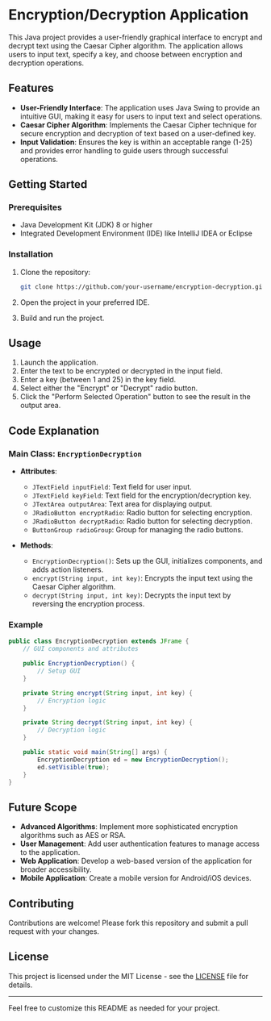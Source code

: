 # Encryption/Decryption Application

This Java project provides a user-friendly graphical interface to encrypt and decrypt text using the Caesar Cipher algorithm. The application allows users to input text, specify a key, and choose between encryption and decryption operations.

## Features

- **User-Friendly Interface**: The application uses Java Swing to provide an intuitive GUI, making it easy for users to input text and select operations.
- **Caesar Cipher Algorithm**: Implements the Caesar Cipher technique for secure encryption and decryption of text based on a user-defined key.
- **Input Validation**: Ensures the key is within an acceptable range (1-25) and provides error handling to guide users through successful operations.

## Getting Started

### Prerequisites

- Java Development Kit (JDK) 8 or higher
- Integrated Development Environment (IDE) like IntelliJ IDEA or Eclipse

### Installation

1. Clone the repository:
   ```sh
   git clone https://github.com/your-username/encryption-decryption.git
   ```
2. Open the project in your preferred IDE.

3. Build and run the project.

## Usage

1. Launch the application.
2. Enter the text to be encrypted or decrypted in the input field.
3. Enter a key (between 1 and 25) in the key field.
4. Select either the "Encrypt" or "Decrypt" radio button.
5. Click the "Perform Selected Operation" button to see the result in the output area.

## Code Explanation

### Main Class: `EncryptionDecryption`

- **Attributes**:
  - `JTextField inputField`: Text field for user input.
  - `JTextField keyField`: Text field for the encryption/decryption key.
  - `JTextArea outputArea`: Text area for displaying output.
  - `JRadioButton encryptRadio`: Radio button for selecting encryption.
  - `JRadioButton decryptRadio`: Radio button for selecting decryption.
  - `ButtonGroup radioGroup`: Group for managing the radio buttons.

- **Methods**:
  - `EncryptionDecryption()`: Sets up the GUI, initializes components, and adds action listeners.
  - `encrypt(String input, int key)`: Encrypts the input text using the Caesar Cipher algorithm.
  - `decrypt(String input, int key)`: Decrypts the input text by reversing the encryption process.

### Example

```java
public class EncryptionDecryption extends JFrame {
    // GUI components and attributes

    public EncryptionDecryption() {
        // Setup GUI
    }

    private String encrypt(String input, int key) {
        // Encryption logic
    }

    private String decrypt(String input, int key) {
        // Decryption logic
    }

    public static void main(String[] args) {
        EncryptionDecryption ed = new EncryptionDecryption();
        ed.setVisible(true);
    }
}
```

## Future Scope

- **Advanced Algorithms**: Implement more sophisticated encryption algorithms such as AES or RSA.
- **User Management**: Add user authentication features to manage access to the application.
- **Web Application**: Develop a web-based version of the application for broader accessibility.
- **Mobile Application**: Create a mobile version for Android/iOS devices.

## Contributing

Contributions are welcome! Please fork this repository and submit a pull request with your changes.

## License

This project is licensed under the MIT License - see the [LICENSE](LICENSE) file for details.

---

Feel free to customize this README as needed for your project.
